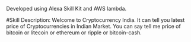 Developed using Alexa Skill Kit and AWS lambda.

#Skill Description:
Welcome to Cryptocurrency India. 
It can tell you latest price of Cryptocurrencies in Indian Market. 
You can say tell me price of bitcoin or litecoin or ethereum or ripple or bitcoin-cash.

